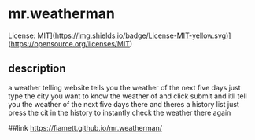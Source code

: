 # mr.weatherman
License: MIT](https://img.shields.io/badge/License-MIT-yellow.svg)](https://opensource.org/licenses/MIT)
## description 
a weather telling website tells you the weather of the next five days just type the city you want to know the weather of and click submit and itll tell you the weather of the next five days there and theres a history list just press the cit in the history to instantly check the weather there again

##link
https://fiamett.github.io/mr.weatherman/
